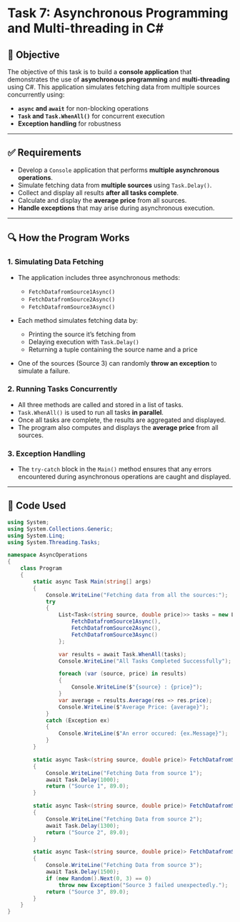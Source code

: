 # Task 7: Asynchronous Programming and Multi-threading in C#

## 📌 Objective
The objective of this task is to build a **console application** that demonstrates the use of **asynchronous programming** and **multi-threading** using C#. This application simulates fetching data from multiple sources concurrently using:
- **`async` and `await`** for non-blocking operations
- **`Task` and `Task.WhenAll()`** for concurrent execution
- **Exception handling** for robustness

---

## ✅ Requirements
- Develop a `Console` application that performs **multiple asynchronous operations**.
- Simulate fetching data from **multiple sources** using `Task.Delay()`.
- Collect and display all results **after all tasks complete**.
- Calculate and display the **average price** from all sources.
- **Handle exceptions** that may arise during asynchronous execution.

---

## 🔍 How the Program Works

### 1. **Simulating Data Fetching**
- The application includes three asynchronous methods:
  - `FetchDatafromSource1Async()`
  - `FetchDatafromSource2Async()`
  - `FetchDatafromSource3Async()`
- Each method simulates fetching data by:
  - Printing the source it’s fetching from
  - Delaying execution with `Task.Delay()`
  - Returning a tuple containing the source name and a price

- One of the sources (Source 3) can randomly **throw an exception** to simulate a failure.

### 2. **Running Tasks Concurrently**
- All three methods are called and stored in a list of tasks.
- `Task.WhenAll()` is used to run all tasks **in parallel**.
- Once all tasks are complete, the results are aggregated and displayed.
- The program also computes and displays the **average price** from all sources.

### 3. **Exception Handling**
- The `try-catch` block in the `Main()` method ensures that any errors encountered during asynchronous operations are caught and displayed.

---

## 🧠 Code Used

```csharp
using System;
using System.Collections.Generic;
using System.Linq;
using System.Threading.Tasks;

namespace AsyncOperations
{
    class Program
    {
        static async Task Main(string[] args)
        {
            Console.WriteLine("Fetching data from all the sources:");
            try
            {
                List<Task<(string source, double price)>> tasks = new List<Task<(string source, double price)>> {
                    FetchDatafromSource1Async(),
                    FetchDatafromSource2Async(),
                    FetchDatafromSource3Async()
                };

                var results = await Task.WhenAll(tasks);
                Console.WriteLine("All Tasks Completed Successfully");

                foreach (var (source, price) in results)
                {
                    Console.WriteLine($"{source} : {price}");
                }
                var average = results.Average(res => res.price);
                Console.WriteLine($"Average Price: {average}");
            }
            catch (Exception ex)
            {
                Console.WriteLine($"An error occured: {ex.Message}");
            }
        }

        static async Task<(string source, double price)> FetchDatafromSource1Async()
        {
            Console.WriteLine("Fetching Data from source 1");
            await Task.Delay(1000);
            return ("Source 1", 89.0);
        }

        static async Task<(string source, double price)> FetchDatafromSource2Async()
        {
            Console.WriteLine("Fetching Data from source 2");
            await Task.Delay(1300);
            return ("Source 2", 89.0);
        }

        static async Task<(string source, double price)> FetchDatafromSource3Async()
        {
            Console.WriteLine("Fetching Data from source 3");
            await Task.Delay(1500);
            if (new Random().Next(0, 3) == 0)
                throw new Exception("Source 3 failed unexpectedly.");
            return ("Source 3", 89.0);
        }
    }
}
```